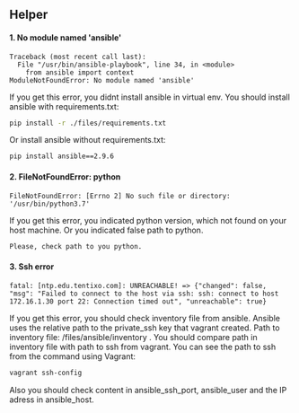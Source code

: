 ## Helper  ##

#### 1. No module named 'ansible' ####
```
Traceback (most recent call last):
  File "/usr/bin/ansible-playbook", line 34, in <module>
    from ansible import context
ModuleNotFoundError: No module named 'ansible'
```
 If you get this error, you didnt install ansible in virtual env. You should install ansible with requirements.txt:

```sh
pip install -r ./files/requirements.txt
```

 Or install ansible without requirements.txt:

```sh
pip install ansible==2.9.6
```

#### 2. FileNotFoundError: python ####
```
FileNotFoundError: [Errno 2] No such file or directory: '/usr/bin/python3.7'
```
If you get this error, you indicated python version, which not found on your host machine. Or you indicated false path to python<version>.
```sh
Please, check path to you python.
```

#### 3. Ssh error ####

```
fatal: [ntp.edu.tentixo.com]: UNREACHABLE! => {"changed": false, "msg": "Failed to connect to the host via ssh: ssh: connect to host 172.16.1.30 port 22: Connection timed out", "unreachable": true}
```

If you get this error, you should check inventory file from ansible. Ansible uses the relative path to the private_ssh key that vagrant created. Path to inventory file: <project directory>/files/ansible/inventory . You should
compare path in inventory file with path to ssh from vagrant. You can see the path to ssh from the command using Vagrant:

```sh
vagrant ssh-config
```
Also you should check content in ansible_ssh_port, ansible_user and the IP adress in ansible_host.
